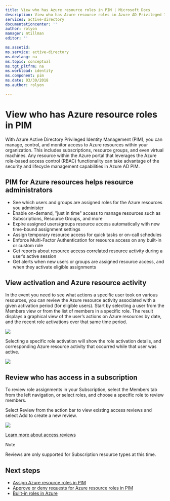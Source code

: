 ```yaml
---
title: View who has Azure resource roles in PIM | Microsoft Docs
description: View who has Azure resource roles in Azure AD Privileged Identity Management (PIM).
services: active-directory
documentationcenter: ''
author: rolyon
manager: mtillman
editor: ''

ms.assetid:
ms.service: active-directory
ms.devlang: na
ms.topic: conceptual
ms.tgt_pltfrm: na
ms.workload: identity
ms.component: pim
ms.date: 03/30/2018
ms.author: rolyon

---
```

# View who has Azure resource roles in PIM

With Azure Active Directory Privileged Identity Management (PIM), you can manage, control, and monitor access to Azure resources within your organization. This includes subscriptions, resource groups, and even virtual machines. Any resource within the Azure portal that leverages the Azure role-based access control (RBAC) functionality can take advantage of the security and lifecycle management capabilities in Azure AD PIM. 

## PIM for Azure resources helps resource administrators

- See which users and groups are assigned roles for the Azure resources you administer
- Enable on-demand, "just in time" access to manage resources such as Subscriptions, Resource Groups, and more
- Expire assigned users/groups resource access automatically with new time-bound assignment settings
- Assign temporary resource access for quick tasks or on-call schedules
- Enforce Multi-Factor Authentication for resource access on any built-in or custom role 
- Get reports about resource access correlated resource activity during a user’s active session
- Get alerts when new users or groups are assigned resource access, and when they activate eligible assignments

## View activation and Azure resource activity

In the event you need to see what actions a specific user took on various resources, you can review the Azure resource activity associated with a given activation period (for eligible users). Start by selecting a user from the Members view or from the list of members in a specific role. The result displays a graphical view of the user’s actions on Azure resources by date, and the recent role activations over that same time period.

![](media/azure-pim-resource-rbac/user-details.png)

Selecting a specific role activation will show the role activation details, and corresponding Azure resource activity that occurred while that user was active.

![](media/azure-pim-resource-rbac/audits.png)

## Review who has access in a subscription

To review role assignments in your Subscription, select the Members tab from the left navigation, or select roles, and choose a specific role to review members. 

Select Review from the action bar to view existing access reviews and select Add to create a new review.

![](media/azure-pim-resource-rbac/owner.png)

[Learn more about access reviews](pim-how-to-perform-security-review.md)

>[!NOTE]
Reviews are only supported for Subscription resource types at this time.

## Next steps

- [Assign Azure resource roles in PIM](pim-resource-roles-assign-roles.md)
- [Approve or deny requests for Azure resource roles in PIM](pim-resource-roles-approval-workflow.md)
- [Built-in roles in Azure](../../role-based-access-control/built-in-roles.md)
